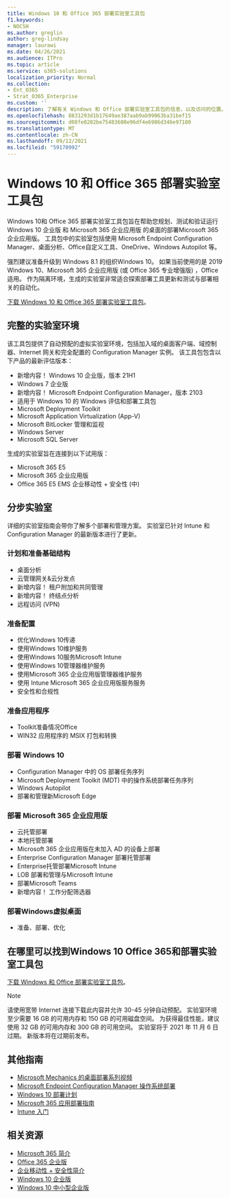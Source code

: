 ```yaml
---
title: Windows 10 和 Office 365 部署实验室工具包
f1.keywords:
- NOCSH
ms.author: greglin
author: greg-lindsay
manager: laurawi
ms.date: 04/26/2021
ms.audience: ITPro
ms.topic: article
ms.service: o365-solutions
localization_priority: Normal
ms.collection:
- Ent_O365
- Strat_O365_Enterprise
ms.custom: ''
description: 了解有关 Windows 和 Office 部署实验室工具包的信息，以及访问的位置。
ms.openlocfilehash: 8831293d1b17649ae387aab9ab99063ba31bef15
ms.sourcegitcommit: d08fe0282be75483608e96df4e6986d346e97180
ms.translationtype: MT
ms.contentlocale: zh-CN
ms.lasthandoff: 09/12/2021
ms.locfileid: "59170992"
---
```

# <a name="windows-10-and-office-365-deployment-lab-kit"></a>Windows 10 和 Office 365 部署实验室工具包

Windows 10和 Office 365 部署实验室工具包旨在帮助您规划、测试和验证运行 Windows 10 企业版 和 Microsoft 365 企业应用版 的桌面的部署Microsoft 365 企业应用版。 工具包中的实验室包括使用 Microsoft Endpoint Configuration Manager、桌面分析、Office自定义工具、OneDrive、Windows Autopilot 等。

强烈建议准备升级到 Windows 8.1 的组织Windows 10。 如果当前使用的是 2019 Windows 10、Microsoft 365 企业应用版 (或 Office 365 专业增强版) ，Office适用。 作为隔离环境，生成的实验室非常适合探索部署工具更新和测试与部署相关的自动化。

[下载 Windows 10 和 Office 365 部署实验室工具包](https://www.microsoft.com/evalcenter/evaluate-lab-kit)。

## <a name="a-complete-lab-environment"></a>完整的实验室环境

该工具包提供了自动预配的虚拟实验室环境，包括加入域的桌面客户端、域控制器、Internet 网关和完全配置的 Configuration Manager 实例。 该工具包包含以下产品的最新评估版本：

- 新增内容！ Windows 10 企业版，版本 21H1
- Windows 7 企业版
- 新增内容！ Microsoft Endpoint Configuration Manager，版本 2103
- 适用于 Windows 10 的 Windows 评估和部署工具包
- Microsoft Deployment Toolkit
- Microsoft Application Virtualization (App-V)
- Microsoft BitLocker 管理和监视
- Windows Server
- Microsoft SQL Server

生成的实验室旨在连接到以下试用版：

- Microsoft 365 E5
- Microsoft 365 企业应用版
- Office 365 E5 EMS 企业移动性 + 安全性 (中) 

## <a name="step-by-step-labs"></a>分步实验室

详细的实验室指南会带你了解多个部署和管理方案。 实验室已针对 Intune 和 Configuration Manager 的最新版本进行了更新。

### <a name="plan-and-prepare-infrastructure"></a>计划和准备基础结构

- 桌面分析
- 云管理网关&云分发点
- 新增内容！ 租户附加和共同管理
- 新增内容！ 终结点分析
- 远程访问 (VPN)

### <a name="prepare-configuration"></a>准备配置

- 优化Windows 10传递
- 使用Windows 10维护服务
- 使用Windows 10服务Microsoft Intune
- 使用Windows 10管理器维护服务
- 使用Microsoft 365 企业应用版管理器维护服务
- 使用 Intune Microsoft 365 企业应用版服务服务
- 安全性和合规性

### <a name="prepare-applications"></a>准备应用程序

- Toolkit准备情况Office
- WIN32 应用程序的 MSIX 打包和转换

### <a name="deploy-windows-10"></a>部署 Windows 10

- Configuration Manager 中的 OS 部署任务序列
- Microsoft Deployment Toolkit (MDT) 中的操作系统部署任务序列
- Windows Autopilot
- 部署和管理新Microsoft Edge

### <a name="deploy-microsoft-365-apps-for-enterprise"></a>部署 Microsoft 365 企业应用版

- 云托管部署
- 本地托管部署
- Microsoft 365 企业应用版在未加入 AD 的设备上部署
- Enterprise Configuration Manager 部署托管部署
- Enterprise托管部署Microsoft Intune
- LOB 部署和管理与Microsoft Intune
- 部署Microsoft Teams
- 新增内容！ 工作分配筛选器

### <a name="deploy-windows-virtual-desktop"></a>部署Windows虚拟桌面

- 准备、部署、优化

## <a name="where-to-find-the-windows-10-and-office-365-deployment-lab-kit"></a>在哪里可以找到Windows 10 Office 365和部署实验室工具包

[下载 Windows 和 Office 部署实验室工具包](https://www.microsoft.com/evalcenter/evaluate-lab-kit)。

> [!NOTE]
> 请使用宽带 Internet 连接下载此内容并允许 30-45 分钟自动预配。 实验室环境至少需要 16 GB 的可用内存和 150 GB 的可用磁盘空间。 为获得最佳性能，建议使用 32 GB 的可用内存和 300 GB 的可用空间。 实验室将于 2021 年 11 月 6 日过期。 新版本将在过期前发布。

## <a name="additional-guidance"></a>其他指南

- [Microsoft Mechanics 的桌面部署系列视频](https://www.aka.ms/watchhowtoshift)
- [Microsoft Endpoint Configuration Manager 操作系统部署](/mem/configmgr/osd/understand/introduction-to-operating-system-deployment)
- [Windows 10 部署计划](/windows/deployment/planning/index)
- [Microsoft 365 应用部署指南](/deployoffice/deployment-guide-microsoft-365-apps)
- [Intune 入门](/intune/get-started-evaluation)

## <a name="related-resources"></a>相关资源

- [Microsoft 365 简介](https://www.microsoft.com/microsoft-365/default.aspx)
- [Office 365 企业版](https://products.office.com/business/office)
- [企业移动性 + 安全性简介](https://www.microsoft.com/cloud-platform/enterprise-mobility-security)
- [Windows 10 企业版](https://www.microsoft.com/WindowsForBusiness/windows-for-enterprise)
- [Windows 10 中小型企业版](https://www.microsoft.com/WindowsForBusiness/windows-for-small-business)
